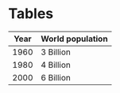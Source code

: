 # Tables

| Year | World population|
| :--: | ----------------|
| 1960 |  3 Billion      |
| 1980 |  4 Billion      |
| 2000 |  6 Billion      |